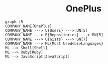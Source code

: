 <h1 align="center">OnePlus</h1>

```mermaid
graph LR
COMPANY_NAME{OnePlus}
COMPANY_NAME ---> U{Users} ---> UN[5]
COMPANY_NAME ---> R{Repositories} ---> RN[5]
COMPANY_NAME ---> G{Gists} ---> GN[7]
COMPANY_NAME ---> ML{Most Used<br>Languages}
ML --> Shell[Shell]
ML --> Ruby[Ruby]
ML --> JavaScript[JavaScript]
```
